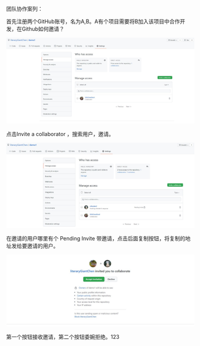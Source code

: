 团队协作案列：

首先注册两个GitHub账号，名为A,B。A有个项目需要将B加入该项目中合作开发，在Github如何邀请？

![2021-09-08_104700](.\2021-09-08_104700.jpg)

点击Invite a collaborator ，搜索用户，邀请。

![2021-09-08_210839](./2021-09-08_210839.jpg)

在邀请的用户哪里有个 Pending Invite 带邀请，点击后面复制按钮，将复制的地址发给要邀请的用户。

![2021-09-08_211330](.\2021-09-08_211330.jpg)

第一个按钮接收邀请，第二个按钮委婉拒绝。123